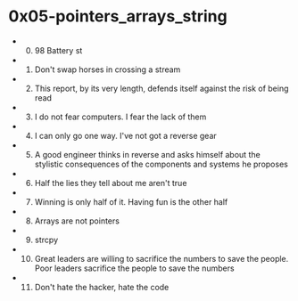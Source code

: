 # 0x05-pointers_arrays_string
- 0. 98 Battery st
- 1. Don't swap horses in crossing a stream
- 2. This report, by its very length, defends itself against the risk of being read
- 3. I do not fear computers. I fear the lack of them
- 4. I can only go one way. I've not got a reverse gear
- 5. A good engineer thinks in reverse and asks himself about the stylistic consequences of the components and systems he proposes
- 6. Half the lies they tell about me aren't true
- 7. Winning is only half of it. Having fun is the other half
- 8. Arrays are not pointers
- 9. strcpy
- 10. Great leaders are willing to sacrifice the numbers to save the people. Poor leaders sacrifice the people to save the numbers
- 11. Don't hate the hacker, hate the code

